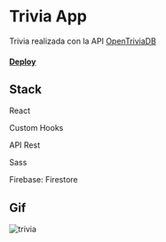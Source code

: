 # Trivia App

Trivia realizada con la API [OpenTriviaDB](https://opentdb.com/)

#### [Deploy](https://trivia-app-project.netlify.app/)

## Stack

React

Custom Hooks

API Rest

Sass

Firebase: Firestore





## Gif

![trivia](https://user-images.githubusercontent.com/74205827/144539018-b7631b31-198b-49ce-8a36-0cce41139ff5.gif)
